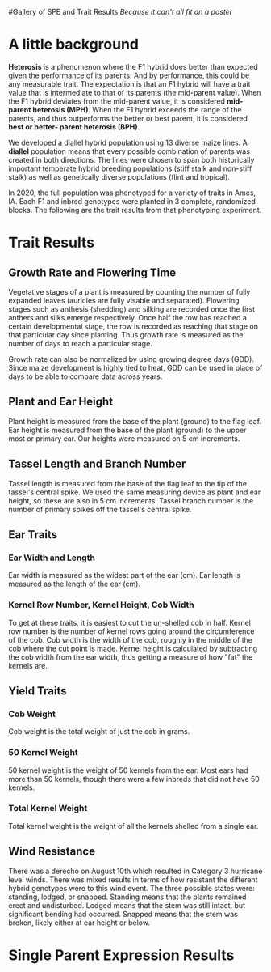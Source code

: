 #Gallery of SPE and Trait Results
_Because it can't all fit on a poster_

# A little background

**Heterosis** is a phenomenon where the F1 hybrid does better than expected given the performance of its parents. 
And by performance, this could be any measurable trait. 
The expectation is that an F1 hybrid will have a trait value that is intermediate to that of its parents (the mid-parent value). 
When the F1 hybrid deviates from the mid-parent value, it is considered **mid-parent heterosis (MPH)**. 
When the F1 hybrid exceeds the range of the parents, and thus outperforms the better or best parent, it is considered **best or better- parent heterosis (BPH)**.

We developed a diallel hybrid population using 13 diverse maize lines. 
A **diallel** population means that every possible combination of parents was created in both directions. 
The lines were chosen to span both historically important temperate hybrid breeding populations (stiff stalk and non-stiff stalk) as well as genetically diverse populations (flint and tropical). 

In 2020, the full population was phenotyped for a variety of traits in Ames, IA. 
Each F1 and inbred genotypes were planted in 3 complete, randomized blocks. 
The following are the trait results from that phenotyping experiment. 

# Trait Results
## Growth Rate and Flowering Time

Vegetative stages of a plant is measured by counting the number of fully expanded leaves (auricles are fully visable and separated).
Flowering stages such as anthesis (shedding) and silking are recorded once the first anthers and silks emerge respectively.
Once half the row has reached a certain developmental stage, the row is recorded as reaching that stage on that particular day since planting.
Thus growth rate is measured as the number of days to reach a particular stage. 

Growth rate can also be normalized by using growing degree days (GDD). 
Since maize development is highly tied to heat, GDD can be used in place of days to be able to compare data across years. 

## Plant and Ear Height

Plant height is measured from the base of the plant (ground) to the flag leaf. 
Ear height is measured from the base of the plant (ground) to the upper most or primary ear. 
Our heights were measured on 5 cm increments. 

## Tassel Length and Branch Number

Tassel length is measured from the base of the flag leaf to the tip of the tassel's central spike. 
We used the same measuring device as plant and ear height, so these are also in 5 cm increments. 
Tassel branch number is the number of primary spikes off the tassel's central spike. 

## Ear Traits
### Ear Width and Length

Ear width is measured as the widest part of the ear (cm). 
Ear length is measured as the length of the ear (cm). 

### Kernel Row Number, Kernel Height, Cob Width

To get at these traits, it is easiest to cut the un-shelled cob in half. 
Kernel row number is the number of kernel rows going around the circumference of the cob. 
Cob width is the width of the cob, roughly in the middle of the cob where the cut point is made. 
Kernel height is calculated by subtracting the cob width from the ear width, thus getting a measure of how "fat" the kernels are. 

## Yield Traits
### Cob Weight

Cob weight is the total weight of just the cob in grams. 

### 50 Kernel Weight

50 kernel weight is the weight of 50 kernels from the ear. 
Most ears had more than 50 kernels, though there were a few inbreds that did not have 50 kernels. 

### Total Kernel Weight

Total kernel weight is the weight of all the kernels shelled from a single ear. 

## Wind Resistance

There was a derecho on August 10th which resulted in Category 3 hurricane level winds. 
There was mixed results in terms of how resistant the different hybrid genotypes were to this wind event. 
The three possible states were: standing, lodged, or snapped. 
Standing means that the plants remained erect and undisturbed. 
Lodged means that the stem was still intact, but significant bending had occurred. 
Snapped means that the stem was broken, likely either at ear height or below. 

# Single Parent Expression Results
